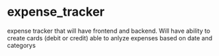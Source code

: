 # expense_tracker
expense tracker that will have frontend and backend. Will have ability to create cards (debit or credit) able to anlyze expenses based on date and categorys
